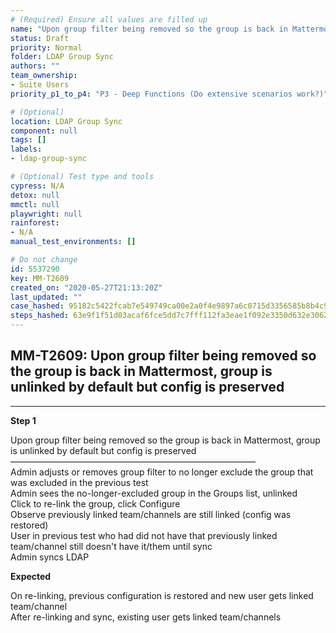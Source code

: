 ```yaml
---
# (Required) Ensure all values are filled up
name: "Upon group filter being removed so the group is back in Mattermost, group is unlinked by default but config is preserved"
status: Draft
priority: Normal
folder: LDAP Group Sync
authors: ""
team_ownership: 
- Suite Users
priority_p1_to_p4: "P3 - Deep Functions (Do extensive scenarios work?)"

# (Optional)
location: LDAP Group Sync
component: null
tags: []
labels: 
- ldap-group-sync

# (Optional) Test type and tools
cypress: N/A
detox: null
mmctl: null
playwright: null
rainforest: 
- N/A
manual_test_environments: []

# Do not change
id: 5537290
key: MM-T2609
created_on: "2020-05-27T21:13:20Z"
last_updated: ""
case_hashed: 95182c5422fcab7e549749ca00e2a0f4e9897a6c0715d3356585b8b4c9d1b24a29255f706c6319da0c0f06d2591c0b75
steps_hashed: 63e9f1f51d03acaf6fce5dd7c7fff112fa3eae1f092e3350d632e30623a1400cd7e9bfa2b0f3d98ce7e1c4cc621fecff
---
```


<!-- (Auto-generated) Based on frontmatter's "key" and "name" -->

## MM-T2609: Upon group filter being removed so the group is back in Mattermost, group is unlinked by default but config is preserved

---

**Step 1**

Upon group filter being removed so the group is back in Mattermost, group is unlinked by default but config is preserved\
————————————————————————————\
Admin adjusts or removes group filter to no longer exclude the group that was excluded in the previous test\
Admin sees the no-longer-excluded group in the Groups list, unlinked\
Click to re-link the group, click Configure\
Observe previously linked team/channels are still linked (config was restored)\
User in previous test who had did not have that previously linked team/channel still doesn't have it/them until sync\
Admin syncs LDAP

**Expected**

On re-linking, previous configuration is restored and new user gets linked team/channel\
After re-linking and sync, existing user gets linked team/channels
